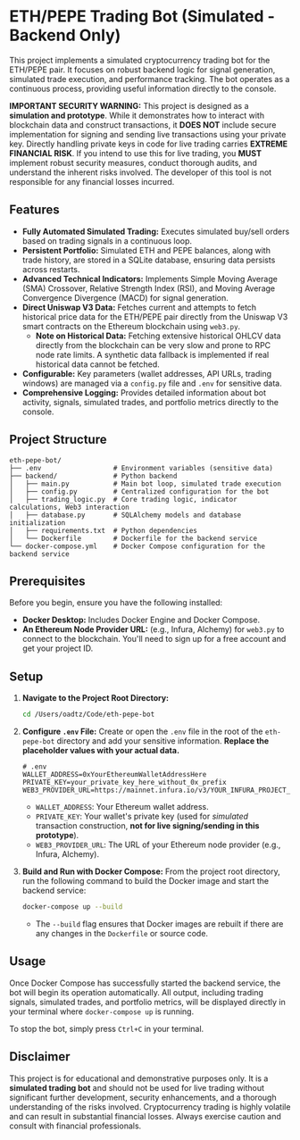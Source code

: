 # ETH/PEPE Trading Bot (Simulated - Backend Only)

This project implements a simulated cryptocurrency trading bot for the ETH/PEPE pair. It focuses on robust backend logic for signal generation, simulated trade execution, and performance tracking. The bot operates as a continuous process, providing useful information directly to the console.

**IMPORTANT SECURITY WARNING:**
This project is designed as a **simulation and prototype**. While it demonstrates how to interact with blockchain data and construct transactions, it **DOES NOT** include secure implementation for signing and sending live transactions using your private key. Directly handling private keys in code for live trading carries **EXTREME FINANCIAL RISK**. If you intend to use this for live trading, you **MUST** implement robust security measures, conduct thorough audits, and understand the inherent risks involved. The developer of this tool is not responsible for any financial losses incurred.

## Features

*   **Fully Automated Simulated Trading:** Executes simulated buy/sell orders based on trading signals in a continuous loop.
*   **Persistent Portfolio:** Simulated ETH and PEPE balances, along with trade history, are stored in a SQLite database, ensuring data persists across restarts.
*   **Advanced Technical Indicators:** Implements Simple Moving Average (SMA) Crossover, Relative Strength Index (RSI), and Moving Average Convergence Divergence (MACD) for signal generation.
*   **Direct Uniswap V3 Data:** Fetches current and attempts to fetch historical price data for the ETH/PEPE pair directly from the Uniswap V3 smart contracts on the Ethereum blockchain using `web3.py`.
    *   **Note on Historical Data:** Fetching extensive historical OHLCV data directly from the blockchain can be very slow and prone to RPC node rate limits. A synthetic data fallback is implemented if real historical data cannot be fetched.
*   **Configurable:** Key parameters (wallet addresses, API URLs, trading windows) are managed via a `config.py` file and `.env` for sensitive data.
*   **Comprehensive Logging:** Provides detailed information about bot activity, signals, simulated trades, and portfolio metrics directly to the console.

## Project Structure

```
eth-pepe-bot/
├── .env                  # Environment variables (sensitive data)
├── backend/              # Python backend
│   ├── main.py           # Main bot loop, simulated trade execution
│   ├── config.py         # Centralized configuration for the bot
│   ├── trading_logic.py  # Core trading logic, indicator calculations, Web3 interaction
│   ├── database.py       # SQLAlchemy models and database initialization
│   ├── requirements.txt  # Python dependencies
│   └── Dockerfile        # Dockerfile for the backend service
└── docker-compose.yml    # Docker Compose configuration for the backend service
```

## Prerequisites

Before you begin, ensure you have the following installed:

*   **Docker Desktop:** Includes Docker Engine and Docker Compose.
*   **An Ethereum Node Provider URL:** (e.g., Infura, Alchemy) for `web3.py` to connect to the blockchain. You'll need to sign up for a free account and get your project ID.

## Setup

1.  **Navigate to the Project Root Directory:**
    ```bash
    cd /Users/oadtz/Code/eth-pepe-bot
    ```

2.  **Configure `.env` File:**
    Create or open the `.env` file in the root of the `eth-pepe-bot` directory and add your sensitive information. **Replace the placeholder values with your actual data.**

    ```dotenv
    # .env
    WALLET_ADDRESS=0xYourEthereumWalletAddressHere
    PRIVATE_KEY=your_private_key_here_without_0x_prefix
    WEB3_PROVIDER_URL=https://mainnet.infura.io/v3/YOUR_INFURA_PROJECT_ID
    ```
    *   `WALLET_ADDRESS`: Your Ethereum wallet address.
    *   `PRIVATE_KEY`: Your wallet's private key (used for *simulated* transaction construction, **not for live signing/sending in this prototype**).
    *   `WEB3_PROVIDER_URL`: The URL of your Ethereum node provider (e.g., Infura, Alchemy).

3.  **Build and Run with Docker Compose:**
    From the project root directory, run the following command to build the Docker image and start the backend service:

    ```bash
    docker-compose up --build
    ```
    *   The `--build` flag ensures that Docker images are rebuilt if there are any changes in the `Dockerfile` or source code.

## Usage

Once Docker Compose has successfully started the backend service, the bot will begin its operation automatically. All output, including trading signals, simulated trades, and portfolio metrics, will be displayed directly in your terminal where `docker-compose up` is running.

To stop the bot, simply press `Ctrl+C` in your terminal.

## Disclaimer

This project is for educational and demonstrative purposes only. It is a **simulated trading bot** and should not be used for live trading without significant further development, security enhancements, and a thorough understanding of the risks involved. Cryptocurrency trading is highly volatile and can result in substantial financial losses. Always exercise caution and consult with financial professionals.
